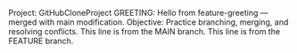 Project: GitHubCloneProject
GREETING: Hello from feature-greeting — merged with main modification.
Objective: Practice branching, merging, and resolving conflicts.
This line is from the MAIN branch.
This line is from the FEATURE branch.

